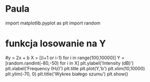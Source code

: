 # Paula
import matplotlib.pyplot as plt
import random

# funkcja losowanie na Y
#y = 2x + b
X = [(i+1 or i-1) for i in range(100,10000)]
Y = [random.randint(-80,-50) for i in X]
plt.ylabel('Intensity (dB)')
plt.xlabel('Frequency (Hz)')
plt.title
plt.plot(Y,'b')
plt.xlim(10,10000) 
plt.ylim(-70, 0)
plt.title('Wykres białego szumu')
plt.show()

